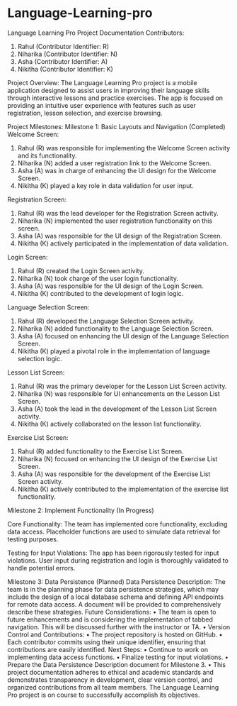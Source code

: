 # Language-Learning-pro
Language Learning Pro Project Documentation
Contributors:
1.	Rahul (Contributor Identifier: R)
2.	Niharika (Contributor Identifier: N)
3.	Asha (Contributor Identifier: A)
4.	Nikitha (Contributor Identifier: K)

Project Overview:
The Language Learning Pro project is a mobile application designed to assist users in improving their language skills through interactive lessons and practice exercises. The app is focused on providing an intuitive user experience with features such as user registration, lesson selection, and exercise browsing.

Project Milestones:
Milestone 1: Basic Layouts and Navigation (Completed)
Welcome Screen:

1.	Rahul (R) was responsible for implementing the Welcome Screen activity and its functionality.
2.	Niharika (N) added a user registration link to the Welcome Screen.
3.	Asha (A) was in charge of enhancing the UI design for the Welcome Screen.
4.	Nikitha (K) played a key role in data validation for user input.

Registration Screen:

1.	Rahul (R) was the lead developer for the Registration Screen activity.
2.	Niharika (N) implemented the user registration functionality on this screen.
3.	Asha (A) was responsible for the UI design of the Registration Screen.
4.	Nikitha (K) actively participated in the implementation of data validation.

Login Screen:

1.	Rahul (R) created the Login Screen activity.
2.	Niharika (N) took charge of the user login functionality.
3.	Asha (A) was responsible for the UI design of the Login Screen.
4.	Nikitha (K) contributed to the development of login logic.

Language Selection Screen:

1.	Rahul (R) developed the Language Selection Screen activity.
2.	Niharika (N) added functionality to the Language Selection Screen.
3.	Asha (A) focused on enhancing the UI design of the Language Selection Screen.
4.	Nikitha (K) played a pivotal role in the implementation of language selection logic.

Lesson List Screen:

1.	Rahul (R) was the primary developer for the Lesson List Screen activity.
2.	Niharika (N) was responsible for UI enhancements on the Lesson List Screen.
3.	Asha (A) took the lead in the development of the Lesson List Screen activity.
4.	Nikitha (K) actively collaborated on the lesson list functionality.

Exercise List Screen:

1.	Rahul (R) added functionality to the Exercise List Screen.
2.	Niharika (N) focused on enhancing the UI design of the Exercise List Screen.
3.	Asha (A) was responsible for the development of the Exercise List Screen activity.
4.	Nikitha (K) actively contributed to the implementation of the exercise list functionality.

Milestone 2: Implement Functionality (In Progress)

Core Functionality:
The team has implemented core functionality, excluding data access. Placeholder functions are used to simulate data retrieval for testing purposes.

Testing for Input Violations:
The app has been rigorously tested for input violations. User input during registration and login is thoroughly validated to handle potential errors.

Milestone 3: Data Persistence (Planned)
Data Persistence Description:
The team is in the planning phase for data persistence strategies, which may include the design of a local database schema and defining API endpoints for remote data access. A document will be provided to comprehensively describe these strategies.
Future Considerations:
•	The team is open to future enhancements and is considering the implementation of tabbed navigation. This will be discussed further with the instructor or TA.
•	Version Control and Contributions:
•	The project repository is hosted on GitHub.
•	Each contributor commits using their unique identifier, ensuring that contributions are easily identified.
Next Steps:
•	Continue to work on implementing data access functions.
•	Finalize testing for input violations.
•	Prepare the Data Persistence Description document for Milestone 3.
•	This project documentation adheres to ethical and academic standards and demonstrates transparency in development, clear version control, and organized contributions from all team members. The Language Learning Pro project is on course to successfully accomplish its objectives.
